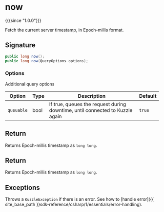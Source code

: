 # now

{{{since "1.0.0"}}}

Fetch the current server timestamp, in Epoch-millis format.

## Signature

```csharp
public long now();
public long now(QueryOptions options);
```

### **Options**

Additional query options

| Option     | Type   | Description                       | Default |
| ---------- | ------- | --------------------------------- | ------- |
| `queuable` | bool | If true, queues the request during downtime, until connected to Kuzzle again | `true`  |

## Return

Returns Epoch-millis timestamp as `long long`.

## Return

Returns Epoch-millis timestamp as `long long`.

## Exceptions

Throws a `KuzzleException` if there is an error. See how to [handle error]({{ site_base_path }}sdk-reference/csharp/1/essentials/error-handling).

